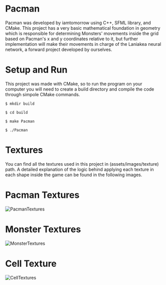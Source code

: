 # Pacman
Pacman was developed by iamtomorrow using C++, SFML library, and CMake. This project has a very basic mathematical foundation in geometry which is responsible for determining Monsters' movements inside the grid based on Pacman's x and y coordinates relative to it, but further implementation will make their movements in charge of the Laniakea neural network, a forward project developed by ourselves.

# Setup and Run
This project was made with CMake, so to run the program on your computer you will need to create a build directory and compile the code through simpole CMake commands.
```
$ mkdir build
```
```
$ cd build
```
```
$ make Pacman
```
```
$ ./Pacman
```

# Textures
You can find all the textures used in this project in (assets/images/texture) path. A detailed explanation of the logic behind applying each texture in each shape inside the game can be found in the following images.

# Pacman Textures
![PacmanTextures](https://github.com/iamtomorrow/Pacman/assets/72582696/6fdad860-0447-471b-8772-c80af0cd784a)

# Monster Textures
![MonsterTextures](https://github.com/iamtomorrow/Pacman/assets/72582696/c300fa44-5105-4e07-bb0b-4c9f59149758)

# Cell Texture
![CellTextures](https://github.com/iamtomorrow/Pacman/assets/72582696/dcc96981-68f6-4e67-97b5-b7e85566575c)
